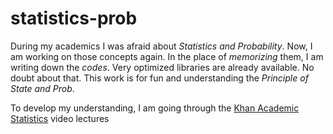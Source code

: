 # statistics-prob
During my academics I was afraid about _Statistics and Probability_. Now, I am working on those concepts again. In the place of _memorizing_ them, I am writing down the _codes_. Very optimized libraries are already available. No doubt about that. This work is for fun and understanding the _Principle of State and Prob_.

To develop my understanding, I am going through the [Khan Academic Statistics](https://www.youtube.com/watch?v=uhxtUt_-GyM&list=PL1328115D3D8A2566) video lectures
